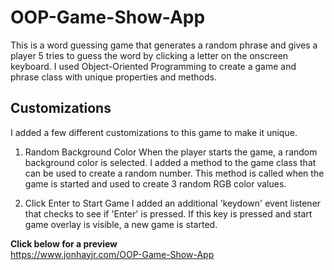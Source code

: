 # OOP-Game-Show-App
This is a word guessing game that generates a random phrase and gives a player 5 tries to guess the word by clicking a letter on the onscreen keyboard.  I used Object-Oriented Programming to create a game and phrase class with unique properties and methods.

## Customizations
I added a few different customizations to this game to make it unique.

1. Random Background Color 
When the player starts the game, a random background color is selected.  I added a method to the game class that can be used to create a random number.  This method is called when the game is started and used to create 3 random RGB color values.

1. Click Enter to Start Game
I added an additional 'keydown' event listener that checks to see if 'Enter' is pressed.  If this key is pressed and start game overlay is visible, a new game is started.

**Click below for a preview**\
https://www.jonhayjr.com/OOP-Game-Show-App